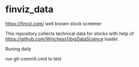 # finviz_data

https://finviz.com/ well known stock screener

This repository collects technical data for stocks with help of https://github.com/Winchess1/bigDataScience loader.

Runing daily

run git-commit.cmd to test